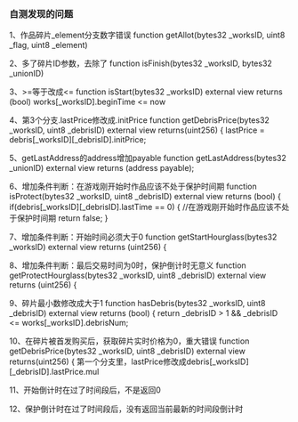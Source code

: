 ### 自测发现的问题

1、作品碎片_element分支数字错误
function getAllot(bytes32 _worksID, uint8 _flag, uint8 _element)

2、多了碎片ID参数，去除了
function isFinish(bytes32 _worksID, bytes32 _unionID)

3、>=等于改成<=
function isStart(bytes32 _worksID) external view returns (bool)
works[_worksID].beginTime <= now

4、第3个分支.lastPrice修改成.initPrice
function getDebrisPrice(bytes32 _worksID, uint8 _debrisID) external view returns(uint256) {
lastPrice = debris[_worksID][_debrisID].initPrice;

5、getLastAddress的address增加payable
function getLastAddress(bytes32 _unionID) external view returns (address payable);

6、增加条件判断：在游戏刚开始时作品应该不处于保护时间期
function isProtect(bytes32 _worksID, uint8 _debrisID) external view returns (bool) {
        if(debris[_worksID][_debrisID].lastTime == 0) { //在游戏刚开始时作品应该不处于保护时间期
            return false;
        }

7、增加条件判断：开始时间必须大于0
function getStartHourglass(bytes32 _worksID) external view returns (uint256) {

8、增加条件判断：最后交易时间为0时，保护倒计时无意义
function getProtectHourglass(bytes32 _worksID, uint8 _debrisID) external view returns (uint256) {

9、碎片最小数修改成大于1
function hasDebris(bytes32 _worksID, uint8 _debrisID) external view returns (bool) {
        return _debrisID > 1 && _debrisID <= works[_worksID].debrisNum;

10、在碎片被首发购买后，获取碎片实时价格为0，重大错误
function getDebrisPrice(bytes32 _worksID, uint8 _debrisID) external view returns(uint256) {
第一个分支里，lastPrice修改成debris[_worksID][_debrisID].lastPrice.mul

11、开始倒计时在过了时间段后，不是返回0

12、保护倒计时在过了时间段后，没有返回当前最新的时间段倒计时